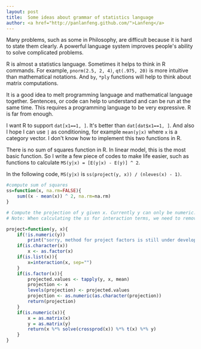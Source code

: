 ```yaml
---
layout: post
title:  Some ideas about grammar of statistics language
author: <a href="http://panlanfeng.github.com/">Lanfeng</a>
---
```


Many problems, such as some in Philosophy, are difficult because it is hard to state them clearly. A powerful language system improves people's ability to solve complicated problems. 

R is almost a statistics language. Sometimes it helps to think in R commands. For example, `pnorm(2.5, 2, 4)`, `qt(.975, 20)` is more intuitive than mathematical notations. And `by`, `*ply` functions will help to think about matrix computations. 

It is a good idea to melt programming language and mathematical language together. Sentences, or code can help to understand and can be run at the same time. This requires a programming language to be very expressive. R is far from enough.  

I want R to support `dat[x1==1, ]`. It's better than `dat[dat$x1==1, ]`. And also I hope I can use  `|` as conditioning, for example `mean(y|x)` where `x` is a category vector. I don't know how to implement this two functions in R.

There is no sum of squares function in R. In linear model, this is the most basic function. So I write a few piece of codes to make life easier, such as functions to calculate `MS(y|x) = [E(y|x) - E(y)] ^ 2`.

In the following code, `MS(y|x)` is `ss(project(y, x)) / (nleves(x) - 1)`.  

~~~ R
#compute sum of squares
ss=function(x, na.rm=FALSE){
    sum((x - mean(x)) ^ 2, na.rm=na.rm)
}

# Compute the projection of y given x. Currently y can only be numeric.
# Note: When calculating the ss for interaction terms, we need to remove the contribution of linear parts. 

project=function(y, x){
    if(!is.numeric(y))
        print("sorry, method for project factors is still under developing")
    if(is.character(x))
        x <- as.factor(x)
    if(is.list(x)){
        x=interaction(x, sep="")
    }
    if(is.factor(x)){
        projected.values <- tapply(y, x, mean)
        projection <- x
        levels(projection) <- projected.values
        projection <- as.numeric(as.character(projection))
        return(projection)
    }
    if(is.numeric(x)){
        x = as.matrix(x)
        y = as.matrix(y)
        return(x %*% solve(crossprod(x)) %*% t(x) %*% y)
    }
}
~~~
